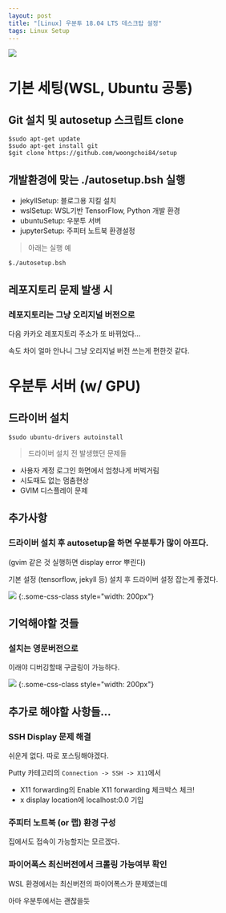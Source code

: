 ```yaml
---
layout: post
title: "[Linux] 우분투 18.04 LTS 데스크탑 설정"
tags: Linux Setup
---
```


![](https://cdn.pixabay.com/photo/2013/07/12/14/08/keyboard-147827_1280.png)

# 기본 세팅(WSL, Ubuntu 공통)

## Git 설치 및 autosetup 스크립트 clone

```console
$sudo apt-get update
$sudo apt-get install git
$git clone https://github.com/woongchoi84/setup
```

## 개발환경에 맞는 ./autosetup.bsh 실행

- jekyllSetup: 블로그용 지킬 설치
- wslSetup: WSL기반 TensorFlow, Python 개발 환경
- ubuntuSetup: 우분투 서버
- jupyterSetup: 주피터 노트북 환경설정

> 아래는 실행 예

```console
$./autosetup.bsh
```

## 레포지토리 문제 발생 시

### 레포지토리는 그냥 오리지널 버전으로

다음 카카오 레포지토리 주소가 또 바뀌었다...

속도 차이 얼마 안나니 그냥 오리지널 버전 쓰는게 편한것 같다.


# 우분투 서버 (w/ GPU)

## 드라이버 설치

```console
$sudo ubuntu-drivers autoinstall
```

>드라이버 설치 전 발생했던 문제들

- 사용자 계정 로그인 화면에서 엄청나게 버벅거림
- 시도때도 없는 멈춤현상
- GVIM 디스플레이 문제

## 추가사항

### 드라이버 설치 후 autosetup을 하면 우분투가 많이 아프다.

(gvim 같은 것 실행하면 display error 뿌린다)

기본 설정 (tensorflow, jekyll 등) 설치 후 드라이버 설정 잡는게 좋겠다.

![](https://cdn.pixabay.com/photo/2012/04/15/17/55/note-34687_1280.png)
{:.some-css-class style="width: 200px"}

## 기억해야할 것들

### 설치는 영문버전으로

이래야 디버깅할때 구글링이 가능하다.


![](https://cdn.pixabay.com/photo/2017/02/18/11/00/checklist-2077020_1280.jpg)
{:.some-css-class style="width: 200px"}


## 추가로 해야할 사항들...

### SSH Display 문제 해결

쉬운게 없다. 따로 포스팅해야겠다.

Putty 카테고리의 `Connection -> SSH -> X11`에서

- X11 forwarding의 Enable X11 forwarding 체크박스 체크!
- x display location에 localhost:0.0 기입

### 주피터 노트북 (or 랩) 환경 구성

집에서도 접속이 가능할지는 모르겠다.

### 파이어폭스 최신버전에서 크롤링 가능여부 확인

WSL 환경에서는 최신버전의 파이어폭스가 문제였는데 

아마 우분투에서는 괜찮을듯


